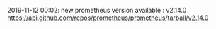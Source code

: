 2019-11-12 00:02: new prometheus version available : v2.14.0 https://api.github.com/repos/prometheus/prometheus/tarball/v2.14.0

